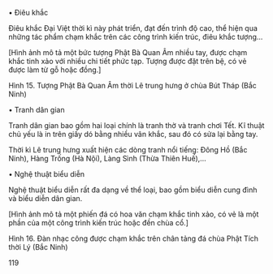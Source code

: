 • Điêu khắc

Điêu khắc Đại Việt thời kì này phát triển, đạt đến trình độ cao, thể hiện qua những tác phẩm chạm khắc trên các công trình kiến trúc, điêu khắc tượng...

[Hình ảnh mô tả một bức tượng Phật Bà Quan Âm nhiều tay, được chạm khắc tinh xảo với nhiều chi tiết phức tạp. Tượng được đặt trên bệ, có vẻ được làm từ gỗ hoặc đồng.]

Hình 15. Tượng Phật Bà Quan Âm thời Lê trung hưng ở chùa Bút Tháp (Bắc Ninh)

• Tranh dân gian

Tranh dân gian bao gồm hai loại chính là tranh thờ và tranh chơi Tết. Kĩ thuật chủ yếu là in trên giấy dó bằng nhiều vân khắc, sau đó có sửa lại bằng tay.

Thời kì Lê trung hưng xuất hiện các dòng tranh nổi tiếng: Đông Hồ (Bắc Ninh), Hàng Trống (Hà Nội), Làng Sình (Thừa Thiên Huế),...

• Nghệ thuật biểu diễn

Nghệ thuật biểu diễn rất đa dạng về thể loại, bao gồm biểu diễn cung đình và biểu diễn dân gian.

[Hình ảnh mô tả một phiến đá có hoa văn chạm khắc tinh xảo, có vẻ là một phần của một công trình kiến trúc hoặc đền chùa cổ.]

Hình 16. Đàn nhạc công được chạm khắc trên chân tảng đá chùa Phật Tích thời Lý (Bắc Ninh)

119
